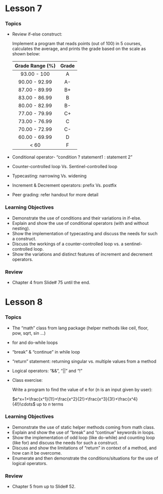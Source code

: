 # Lesson 7

### Topics
- Review if-else construct:
    
    Implement a program that reads points (out of 100) in 5 courses, calculates the average, and prints the grade based on the scale as shown below:

    | Grade Range (%) | Grade |
    | :--: | :--: |
    | 93.00 - 100 | A |
    | 90.00 - 92.99 | A- |
    | 87.00 - 89.99 | B+ |
    | 83.00 - 86.99 | B |
    | 80.00 - 82.99 | B- |
    | 77.00 - 79.99 | C+ |
    | 73.00 - 76.99 | C |
    | 70.00 - 72.99 | C- |
    | 60.00 - 69.99 | D |
    | < 60 | F |

- Conditional operator- “condition ? statement1 : statement 2”
- Counter-controlled loop Vs. Sentinel-controlled loop
- Typecasting: narrowing Vs. widening
- Increment & Decrement operators: prefix Vs. postfix
- Peer grading: refer handout for more detail

### Learning Objectives
- Demonstrate the use of conditions and their variations in if-else.
- Explain and show the use of conditional operators (with and without nesting).
- Show the implementation of typecasting and discuss the needs for such a construct.
- Discuss the workings of a counter-controlled loop vs. a sentinel-controlled loop.
- Show the variations and distinct features of increment and decrement operators.

### Review
- Chapter 4 from Slide# 75 until the end.

# Lesson 8

### Topics
- The “math” class from lang package (helper methods like ceil, floor, pow, sqrt, sin …)
- for and do-while loops
- “break” & “continue” in while loop
- “return” statement: returning singular vs. multiple values from a method
- Logical operators: “&&”, “||” and “!”
- Class exercise:

    Write a program to find the value of e for (n is an input given by user):

    $e^x=1+\frac{x^1}{1!}+\frac{x^2}{2!}+\frac{x^3}{3!}+\frac{x^4}{4!}\cdots$ up to $n$ terms

### Learning Objectives
- Demonstrate the use of static helper methods coming from math class.
- Explain and show the use of “break” and “continue” keywords in loops.
- Show the implementation of odd loop (like do-while) and counting loop (like for) and discuss the needs for such a construct.
- Discuss and show the limitations of “return” in context of a method, and how can it be overcome.
- Enumerate and then demonstrate the conditions/situations for the use of logical operators.

### Review
- Chapter 5 from up to Slide# 52.